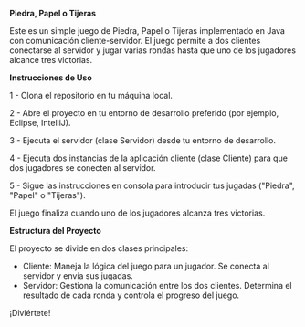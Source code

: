 **Piedra, Papel o Tijeras**

Este es un simple juego de Piedra, Papel o Tijeras implementado en Java con comunicación cliente-servidor. 
El juego permite a dos clientes conectarse al servidor y jugar varias rondas hasta que uno de los jugadores alcance tres victorias.

**Instrucciones de Uso**

1 - Clona el repositorio en tu máquina local.

2 - Abre el proyecto en tu entorno de desarrollo preferido (por ejemplo, Eclipse, IntelliJ).

3 - Ejecuta el servidor (clase Servidor) desde tu entorno de desarrollo.

4 - Ejecuta dos instancias de la aplicación cliente (clase Cliente) para que dos jugadores se conecten al servidor.

5 - Sigue las instrucciones en consola para introducir tus jugadas ("Piedra", "Papel" o "Tijeras").

El juego finaliza cuando uno de los jugadores alcanza tres victorias.

**Estructura del Proyecto**

El proyecto se divide en dos clases principales:
- Cliente: Maneja la lógica del juego para un jugador. Se conecta al servidor y envía sus jugadas.
- Servidor: Gestiona la comunicación entre los dos clientes. Determina el resultado de cada ronda y controla el progreso del juego.

¡Diviértete!
